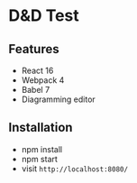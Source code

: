 # D&D Test

## Features

* React 16
* Webpack 4
* Babel 7
* Diagramming editor

## Installation

* npm install
* npm start
* visit `http://localhost:8080/`